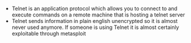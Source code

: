 - Telnet is an application protocol which allows you to connect to and execute commands on a remote machine that is hosting a telnet server
- Telnet sends information in plain english unencrypted so it is almost never used anymore. If someone is using Telnet it is almost certainly exploitable through metasploit
